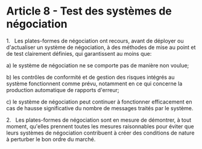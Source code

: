 # Article 8 - Test des systèmes de négociation


1.   Les plates-formes de négociation ont recours, avant de déployer ou d'actualiser un système de négociation, à des méthodes de mise au point et de test clairement définies, qui garantissent au moins que:

a) le système de négociation ne se comporte pas de manière non voulue;

b) les contrôles de conformité et de gestion des risques intégrés au système fonctionnent comme prévu, notamment en ce qui concerne la production automatique de rapports d'erreur;

c) le système de négociation peut continuer à fonctionner efficacement en cas de hausse significative du nombre de messages traités par le système.

2.   Les plates-formes de négociation sont en mesure de démontrer, à tout moment, qu'elles prennent toutes les mesures raisonnables pour éviter que leurs systèmes de négociation contribuent à créer des conditions de nature à perturber le bon ordre du marché.
